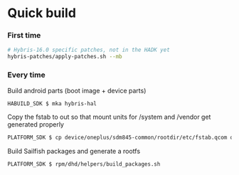
# Quick build

### First time

```sh
# Hybris-16.0 specific patches, not in the HADK yet
hybris-patches/apply-patches.sh --mb
```

### Every time


Build android parts (boot image + device parts)
```sh
HABUILD_SDK $ mka hybris-hal
```

Copy the fstab to out so that mount units for /system and /vendor get generated properly

```sh
PLATFORM_SDK $ cp device/oneplus/sdm845-common/rootdir/etc/fstab.qcom out/target/product/enchilada/root/
```

Build Sailfish packages and generate a rootfs

```sh
PLATFORM_SDK $ rpm/dhd/helpers/build_packages.sh
```
